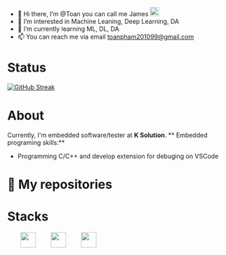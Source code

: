 - 👋 Hi there, I’m @Toan you can call me James <img src="https://raw.githubusercontent.com/MartinHeinz/MartinHeinz/master/wave.gif" height="21">
- 👀 I’m interested in Machine Leaning, Deep Learning, DA 
- 🌱 I’m currently learning ML, DL, DA 
- 📫 You can reach me via email toanpham201099@gmail.com 
# Status 
[![GitHub Streak](https://github.com/Toan201099/?user=Toan201099&theme=dark)](https://git.io/streak-stats)
# About
Currently, I'm embedded software/tester at **K Solution**.
** Embedded programing skills:**
- Programming C/C++ and develop extension for debuging on VSCode
# 📘 My repositories 

# Stacks
<div align="left">
  <img width="35" style="margin-left:30px" src="https://raw.githubusercontent.com/gilbarbara/logos/master/logos/python.svg"/> 
  <img width="35" style="margin-left:30px" src="https://raw.githubusercontent.com/gilbarbara/logos/master/logos/c-plusplus.svg"/> 
  <img width="35" style="margin-left:30px" src="https://raw.githubusercontent.com/gilbarbara/logos/master/logos/javascript.svg"/> 
</div>

